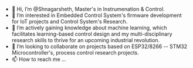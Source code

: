 - 👋 Hi, I’m @Shnagarsheth, Master's in Instrumenation & Control.
- 👀 I’m interested in Embedded Control System's firmware development for IoT projects and Control System's Research.
- 🌱 I’m actively gaining knowledge about machine learning, which facilitates learning-based control design and my multi-disciplinary research skills to thrive for an upcoming industrial revolution.
- 💞️ I’m looking to collaborate on projects based on ESP32/8266 -- STM32 Microcontroller's, process control research projects. 
- 📫 How to reach me ...

<!---
Shnagarsheth/Shnagarsheth is a ✨ special ✨ repository because its `README.md` (this file) appears on your GitHub profile.
You can click the Preview link to take a look at your changes.
--->

